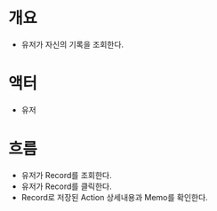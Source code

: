 # 개요
- 유저가 자신의 기록을 조회한다.

# 액터
- 유저

# 흐름
- 유저가 Record를 조회한다.
- 유저가 Record를 클릭한다.
- Record로 저장된 Action 상세내용과 Memo를 확인한다.
